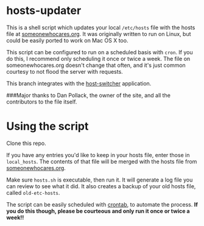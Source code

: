 # hosts-updater
This is a shell script which updates your local ```/etc/hosts``` file with the hosts file at [someonewhocares.org](http://someonewhocares.org/hosts/).  It was originally written to run on Linux, but could be easily ported to work on Mac OS X too.

This script can be configured to run on a scheduled basis with ```cron```.  If you do this, I recommend only scheduling it once or twice a week.  The file on someonewhocares.org doesn't change that often, and it's just common courtesy to not flood the server with requests.

This branch integrates with the [host-switcher](https://code.google.com/p/host-switcher/) application.

###Major thanks to Dan Pollack, the owner of the site, and all the contributors to the file itself.

# Using the script
Clone this repo.

If you have any entries you'd like to keep in your hosts file, enter those in ```local_hosts```.  The contents of that file will be merged with the hosts file from [someonewhocares.org](http://someonewhocares.org/hosts/).

Make sure ```hosts.sh``` is executable, then run it.  It will generate a log file you can review to see what it did.  It also creates a backup of your old hosts file, called ```old-etc-hosts```.

The script can be easily scheduled with [crontab](http://linux.die.net/man/1/crontab), to automate the process.  **If you do this though, please be courteous and only run it once or twice a week!!**
